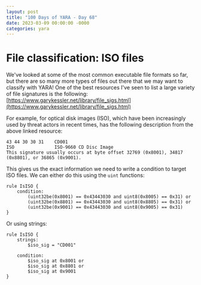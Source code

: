 ```yaml
---
layout: post
title: "100 Days of YARA - Day 68"
date: 2023-03-09 00:00:00 -0000
categories: yara
---
```


# File classification: ISO files
We've looked at some of the most common executable file formats so far, but there are so many more types of files out there that we may want to classify with YARA! One of the best resources I've seen to list a large variety of file signatures is the following: [https://www.garykessler.net/library/file_sigs.html](https://www.garykessler.net/library/file_sigs.html)

For example, for optical disk images (ISO), which have been increasingly used by threat actors in recent times, has the following description from the above linked resource:
```
43 44 30 30 31 	  CD001
ISO               ISO-9660 CD Disc Image
This signature usually occurs at byte offset 32769 (0x8001), 34817 (0x8801), or 36865 (0x9001).
```

This gives us the exact information we need to write a condition to target ISO files. We can either do this using the `uint` functions:
```
rule IsISO {
    condition:
        (uint32be(0x8001) == 0x43443030 and uint8(0x8005) == 0x31) or
        (uint32be(0x8801) == 0x43443030 and uint8(0x8805) == 0x31) or
        (uint32be(0x9001) == 0x43443030 and uint8(0x9005) == 0x31)
}
```

Or using strings:
```
rule IsISO {
    strings:
        $iso_sig = "CD001"
        
    condition:
        $iso_sig at 0x8001 or
        $iso_sig at 0x8801 or
        $iso_sig at 0x9001
}
```